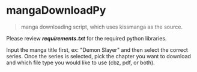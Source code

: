# mangaDownloadPy
> manga downloading script, which uses kissmanga as the source.

Please review ___requirements.txt___ for the required python libraries.

Input the manga title first, ex: "Demon Slayer" and then select the correct series.  Once the series is selected, pick the chapter you want to download and which file type you would like to use (cbz, pdf, or both).
